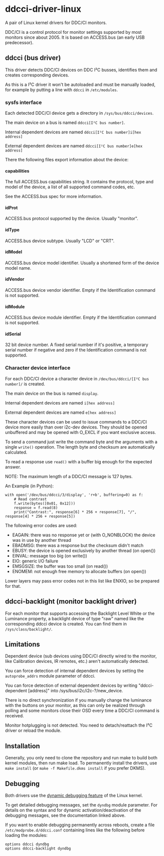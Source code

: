 # ddcci-driver-linux #

A pair of Linux kernel drivers for DDC/CI monitors.

DDC/CI is a control protocol for monitor settings supported by most monitors since about 2005.
It is based on ACCESS.bus (an early USB predecessor).

## ddcci (bus driver) ##

This driver detects DDC/CI devices on DDC I²C busses, identifies them and creates corresponding devices.

As this is a I²C driver it won't be autoloaded and must be manually loaded, for example by putting a line with `ddcci`
in `/etc/modules`.

### sysfs interface ###

Each detected DDC/CI device gets a directory in `/sys/bus/ddcci/devices`.

The main device on a bus is named `ddcci[I²C bus number]`.

Internal dependent devices are named `ddcci[I²C bus number]i[hex address]`

External dependent devices are named `ddcci[I²C bus number]e[hex address]`

There the following files export information about the device:

#### capabilities ####

The full ACCESS.bus capabilities string. It contains the protocol, type and model of the device,
a list of all supported command codes, etc.

See the ACCESS.bus spec for more information.

#### idProt ####

ACCESS.bus protocol supported by the device. Usually "monitor".

#### idType ####

ACCESS.bus device subtype. Usually "LCD" or "CRT".

#### idModel ####

ACCESS.bus device model identifier. Usually a shortened form of the device model name.

#### idVendor ####

ACCESS.bus device vendor identifier. Empty if the Identification command is not supported.

#### idModule ####

ACCESS.bus device module identifier. Empty if the Identification command is not supported.

#### idSerial ####

32 bit device number. A fixed serial number if it's positive, a temporary serial number if negative and zero if the
Identification command is not supported.

### Character device interface ###

For each DDC/CI device a character device in `/dev/bus/ddcci/[I²C bus number]/` is created.

The main device on the bus is named `display`.

Internal dependent devices are named `i[hex address]`

External dependent devices are named `e[hex address]`

These character devices can be used to issue commands to a DDC/CI device more easily than over i2c-dev devices.
They should be opened unbuffered and may be opened with O_EXCL if you want exclusive access.

To send a command just write the command byte and the arguments with a single `write()` operation. The length byte and
checksum are automatically calculated.

To read a response use `read()` with a buffer big enough for the expected answer.

NOTE: The maximum length of a DDC/CI message is 127 bytes.

An Example (in Python):

	with open('/dev/bus/ddcci/3/display', 'r+b', buffering=0) as f:
		# Read contrast
		f.write(bytes([0x01, 0x12]))
		response = f.read(8)
		print("Contrast:", response[6] * 256 + response[7], "/", response[4] * 256 + response[5])

The following error codes are used:

* EAGAIN: there was no response yet or (with O_NONBLOCK) the device was in use by another thread
* EBADMSG: there was a response but the checksum didn't match
* EBUSY: the device is opened exclusively by another thread (on open())
* EINVAL: message too big (on write())
* EIO: generic I/O failure
* EMSGSIZE: the buffer was too small (on read())
* ENOMEM: not enough free memory to allocate buffers (on open())

Lower layers may pass error codes not in this list like ENXIO, so be prepared for that.

## ddcci-backlight (monitor backlight driver) ##

For each monitor that supports accessing the Backlight Level White or the Luminance property, a backlight device of type "raw" named like the corresponding ddcci device is created. You can find them
in `/sys/class/backlight/`.

## Limitations ##

Dependent device (sub devices using DDC/CI directly wired to the monitor, like Calibration devices, IR remotes, etc.) aren't automatically detected. 

You can force detection of internal dependent devices by setting the `autoprobe_addrs` module parameter of ddcci.

You can force detection of external dependent devices by writing "ddcci-dependent [address]" into
/sys/bus/i2c/i2c-?/new_device.

There is no direct synchronization if you manually change the luminance with the buttons on your monitor, as this can
only be realized through polling and some monitors close their OSD every time a DDC/CI command is received.

Monitor hotplugging is not detected. You need to detach/reattach the I²C driver or reload the module.

## Installation ##

Generally, you only need to clone the repository and run make to build both kernel modules, then run make load. To permanently install the drivers, use `make install` (or `make -f Makefile.dkms install` if you prefer DKMS).

## Debugging ##

Both drivers use the [dynamic debugging feature](https://www.kernel.org/doc/Documentation/dynamic-debug-howto.txt) of the Linux kernel.

To get detailed debugging messages, set the `dyndbg` module parameter. For details on the syntax and for dynamic activation/deactivation of the debugging messages, see the documentation linked above.

If you want to enable debugging permanently across reboots, create a file `/etc/modprobe.d/ddcci.conf` containing lines like the following before loading the modules:

	options ddcci dyndbg
	options ddcci-backlight dyndbg
